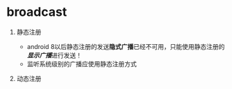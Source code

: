 # broadcast

1. 静态注册
    - android 8以后静态注册的发送**隐式广播**已经不可用，只能使用静态注册的***显示广播***进行发送！
    - 监听系统级别的广播应使用静态注册方式

2. 动态注册
    